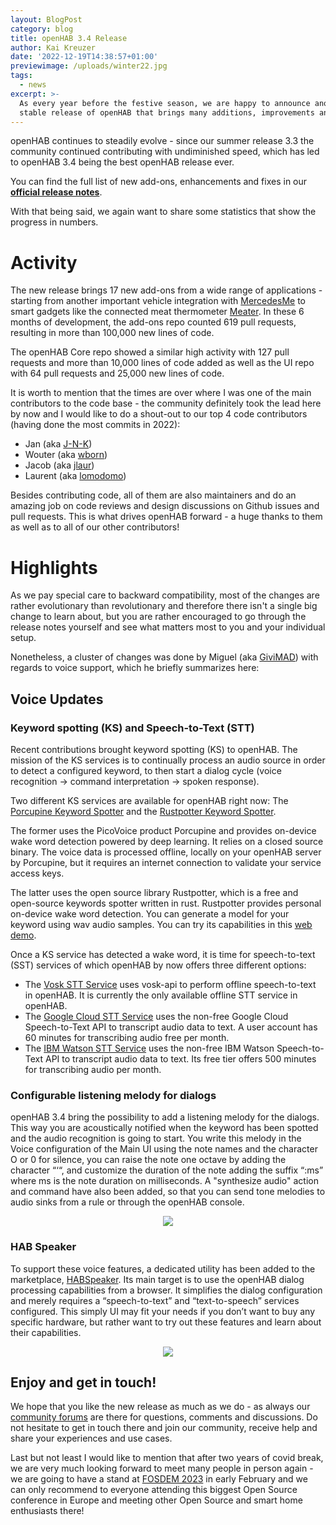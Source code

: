 ```yaml
---
layout: BlogPost
category: blog
title: openHAB 3.4 Release
author: Kai Kreuzer
date: '2022-12-19T14:38:57+01:00'
previewimage: /uploads/winter22.jpg
tags:
  - news
excerpt: >-
  As every year before the festive season, we are happy to announce another  
  stable release of openHAB that brings many additions, improvements and fixes!
---
```

openHAB continues to steadily evolve - since our summer release 3.3 the community continued contributing with undiminished speed, which has led to openHAB 3.4 being the best openHAB release ever.

You can find the full list of new add-ons, enhancements and fixes in our [**official release notes**](https://github.com/openhab/openhab-distro/releases/tag/3.4.0).

With that being said, we again want to share some statistics that show the progress in numbers.

# Activity

The new release brings 17 new add-ons from a wide range of applications - starting from another important vehicle integration with [MercedesMe](https://next.openhab.org/addons/bindings/mercedesme/) to smart gadgets like the connected meat thermometer [Meater](https://www.openhab.org/addons/bindings/meater/). In these 6 months of development, the add-ons repo counted 619 pull requests, resulting in more than 100,000 new lines of code.

The openHAB Core repo showed a similar high activity with 127 pull requests and more than 10,000 lines of code added as well as the UI repo with 64 pull requests and 25,000 new lines of code.

It is worth to mention that the times are over where I was one of the main contributors to the code base - the community definitely took the lead here by now and I would like to do a shout-out to our top 4 code contributors (having done the most commits in 2022):

* Jan (aka [J-N-K](https://github.com/J-N-K))
* Wouter (aka [wborn](https://github.com/wborn))
* Jacob (aka [jlaur](https://github.com/jlaur))
* Laurent (aka [lomodomo](https://github.com/lolodomo))

Besides contributing code, all of them are also maintainers and do an amazing job on code reviews and design discussions on Github issues and pull requests. This is what drives openHAB forward - a huge thanks to them as well as to all of our other contributors!

# Highlights

As we pay special care to backward compatibility, most of the changes are rather evolutionary than revolutionary and therefore there isn't a single big change to learn about, but you are rather encouraged to go through the release notes yourself and see what matters most to you and your individual setup.

Nonetheless, a cluster of changes was done by Miguel (aka [GiviMAD](https://github.com/GiviMAD)) with regards to voice support, which he briefly summarizes here:

## Voice Updates

### Keyword spotting (KS) and Speech-to-Text (STT)

Recent contributions brought keyword spotting (KS) to openHAB. The mission of the KS services is to continually process an audio source in order to detect a configured keyword, to then start a dialog cycle (voice recognition -> command interpretation -> spoken response).

Two different KS services are available for openHAB right now: The [Porcupine Keyword Spotter](https://www.openhab.org/addons/voice/porcupineks/) and the [Rustpotter Keyword Spotter](https://www.openhab.org/addons/voice/rustpotterks/).

The former uses the PicoVoice product Porcupine and provides on-device wake word detection powered by deep learning. It relies on a closed source binary.
The voice data is processed offline, locally on your openHAB server by Porcupine, but it requires an internet connection to validate your service access keys.

The latter uses the open source library Rustpotter, which is a free and open-source keywords spotter written in rust. Rustpotter provides personal on-device wake word detection. You can generate a model for your keyword using wav audio samples. You can try its capabilities in this [web demo](https://givimad.github.io/rustpotter-worklet-demo/).

Once a KS service has detected a wake word, it is time for speech-to-text (SST) services of which openHAB by now offers three different options:

* The [Vosk STT Service](https://www.openhab.org/addons/voice/voskstt/) uses vosk-api to perform offline speech-to-text in openHAB. It is currently the only available offline STT service in openHAB.
* The [Google Cloud STT Service](https://www.openhab.org/addons/voice/googlestt/) uses the non-free Google Cloud Speech-to-Text API to transcript audio data to text. A user account has 60 minutes for transcribing audio free per month.
* The [IBM Watson STT Service](https://www.openhab.org/addons/voice/watsonstt/) uses the non-free IBM Watson Speech-to-Text API to transcript audio data to text. Its free tier offers 500 minutes for transcribing audio per month.

### Configurable listening melody for dialogs

openHAB 3.4 bring the possibility to add a listening melody for the dialogs. This way you are acoustically notified when the keyword has been spotted and the audio recognition is going to start. You write this melody in the Voice configuration of the Main UI using the note names and the character O or 0 for silence, you can raise the note one octave by adding the character “‘“, and customize the duration of the note adding the suffix “:ms” where ms is the note duration on milliseconds. A "synthesize audio" action and command have also been  added, so that you can send tone melodies to audio sinks from a rule or through the openHAB console.

<p align="center"><img style="max-width: 60%;" src="/uploads/melody.jpg"/></p>

### HAB Speaker

To support these voice features, a dedicated utility has been added to the marketplace, [HABSpeaker](https://community.openhab.org/t/hab-speaker-dialog-processing-in-the-browser/140655). Its main target is to use the openHAB dialog processing capabilities from a browser. It simplifies the dialog configuration and merely requires a “speech-to-text” and “text-to-speech” services configured.
This simply UI may fit your needs if you don’t want to buy any specific hardware, but rather want to try out these features and learn about their capabilities.

<p align="center"><img style="max-width: 50%;" src="/uploads/habspeaker.gif"/></p>

## Enjoy and get in touch!

We hope that you like the new release as much as we do - as always our [community forums](https://community.openhab.org/) are there for questions, comments and discussions. Do not hesitate to get in touch there and join our community, receive help and share your experiences and use cases.

Last but not least I would like to mention that after two years of covid break, we are very much looking forward to meet many people in person again - we are going to have a stand at [FOSDEM 2023](https://fosdem.org/2023/) in early February and we can only recommend to everyone attending this biggest Open Source conference in Europe and meeting other Open Source and smart home enthusiasts there!
